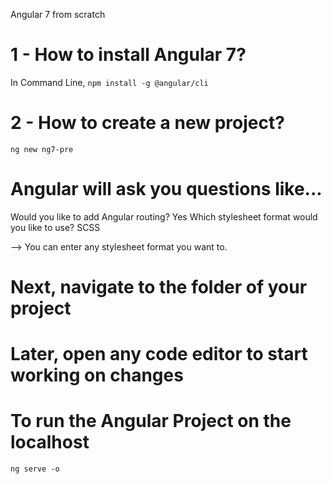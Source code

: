 Angular 7 from scratch 

# 1 - How to install Angular 7? 
In Command Line, 
`npm install -g @angular/cli`

# 2 - How to create a new project? 
`ng new ng7-pre`

# Angular will ask you questions like...
Would you like to add Angular routing? Yes
Which stylesheet format would you like to use? SCSS

--> You can enter any stylesheet format you want to. 

# Next, navigate to the folder of your project

# Later, open any code editor to start working on changes

# To run the Angular Project on the localhost 
`ng serve -o`

